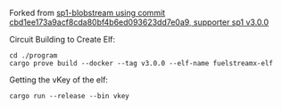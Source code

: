 
Forked from [sp1-blobstream using commit cbd1ee173a9acf8cda80bf4b6ed093623dd7e0a9, supporter sp1 v3.0.0](https://github.com/succinctlabs/sp1-blobstream/tree/cbd1ee173a9acf8cda80bf4b6ed093623dd7e0a9)

Circuit Building to Create Elf:

```
cd ./program
cargo prove build --docker --tag v3.0.0 --elf-name fuelstreamx-elf
```

Getting the vKey of the elf:

```
cargo run --release --bin vkey
```